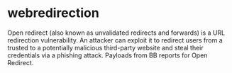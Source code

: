 # webredirection
Open redirect (also known as unvalidated redirects and forwards) is a URL redirection vulnerability. An attacker can exploit it to redirect users from a trusted to a potentially malicious third-party website and steal their credentials via a phishing attack. Payloads from BB reports for Open Redirect. 

